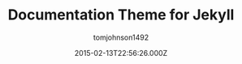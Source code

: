 ---
title: Documentation Theme for Jekyll
github: 'https://github.com/tomjohnson1492/documentation-theme-jekyll'
demo: 'https://idratherbewriting.com/documentation-theme-jekyll/'
author: tomjohnson1492
ssg:
  - Jekyll
cms:
  - No Cms
date: 2015-02-13T22:56:26.000Z
github_branch: gh-pages
description: >-
  A Jekyll-based theme designed for documentation and help systems. See the link
  for detailed instructions on setting up and configuring everything.
stale: true
---